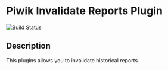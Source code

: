 # Piwik Invalidate Reports Plugin

[![Build Status](https://travis-ci.org/piwik/plugin-InvalidateReports.svg?branch=master)](https://travis-ci.org/piwik/plugin-InvalidateReports)

## Description

This plugins allows you to invalidate historical reports.